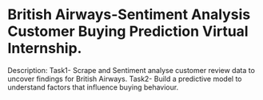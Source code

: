 # British Airways-Sentiment Analysis Customer Buying Prediction Virtual Internship.
Description: Task1- Scrape and Sentiment analyse
customer review data to uncover findings for British
Airways. 
Task2- Build a predictive model to understand
factors that influence buying behaviour.

